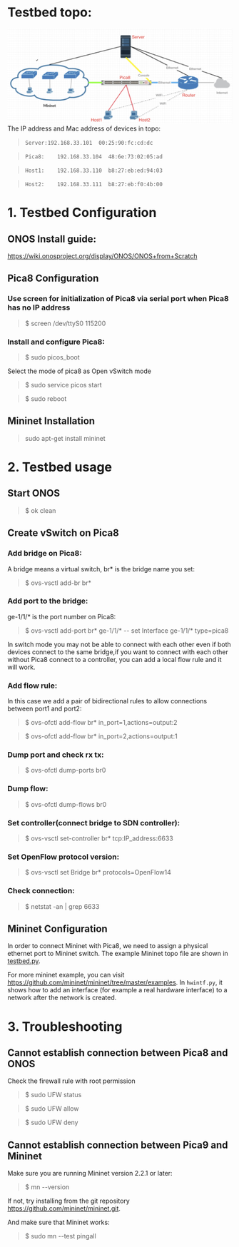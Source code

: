 # Testbed topo:
![](./src/Architecture.jpg)
The IP address and Mac address of devices in topo:


>`Server:192.168.33.101  00:25:90:fc:cd:dc`

>`Pica8:    192.168.33.104  48:6e:73:02:05:ad`

>`Host1:    192.168.33.110  b8:27:eb:ed:94:03`

>`Host2:    192.168.33.111  b8:27:eb:f0:4b:00`



# 1. Testbed Configuration

## ONOS Install guide:

https://wiki.onosproject.org/display/ONOS/ONOS+from+Scratch

## Pica8 Configuration

### Use screen for initialization of Pica8 via serial port when Pica8 has no IP address

> $ screen /dev/ttyS0 115200

### Install and configure Pica8:

> $ sudo picos_boot

Select the mode of pica8 as Open vSwitch mode

> $ sudo service picos start

> $ sudo reboot

## Mininet Installation

> sudo apt-get install mininet

# 2. Testbed usage

## Start ONOS

> $ ok clean

## Create vSwitch on Pica8

### Add bridge on Pica8:
A bridge means a virtual switch, br* is the bridge name you set:

> $ ovs-vsctl add-br br* 

### Add port to the bridge:
ge-1/1/* is the port number on Pica8:

> $ ovs-vsctl add-port br* ge-1/1/* -- set Interface ge-1/1/* type=pica8 

In switch mode you may not be able to connect with each other even if both devices connect to the same bridge,if you want to connect with each other without Pica8 connect to a controller, you can add a local flow rule and it will work.

### Add flow rule:
In this case we add a pair of bidirectional rules to allow connections between port1 and port2:

> $ ovs-ofctl add-flow br* in_port=1,actions=output:2

> $ ovs-ofctl add-flow br* in_port=2,actions=output:1

### Dump port and check rx tx:

> $ ovs-ofctl dump-ports br0

### Dump flow:

> $ ovs-ofctl dump-flows br0

### Set controller(connect bridge to SDN controller):

> $ ovs-vsctl set-controller br* tcp:IP_address:6633

### Set OpenFlow protocol version:

> $ ovs-vsctl set Bridge br* protocols=OpenFlow14

### Check connection:

> $ netstat -an | grep 6633

## Mininet Configuration

In order to connect Mininet with Pica8, we need to assign a physical ethernet port to Mininet switch. The example Mininet topo file are shown in [testbed.py](./example/testbed.py). 

For more mininet example, you can visit https://github.com/mininet/mininet/tree/master/examples. In `hwintf.py`, it shows how to add an interface (for example a real hardware interface) to a network after the network is created.

# 3. Troubleshooting

## Cannot establish connection between Pica8 and ONOS

Check the firewall rule with root permission

> $ sudo UFW status 

> $ sudo UFW allow <port>

> $ sudo UFW deny <port>

## Cannot establish connection between Pica9 and Mininet

Make sure you are running Mininet version 2.2.1 or later:

> $ mn --version

If not, try installing from the git repository https://github.com/mininet/mininet.git.

And make sure that Mininet works:

> $ sudo mn --test pingall
